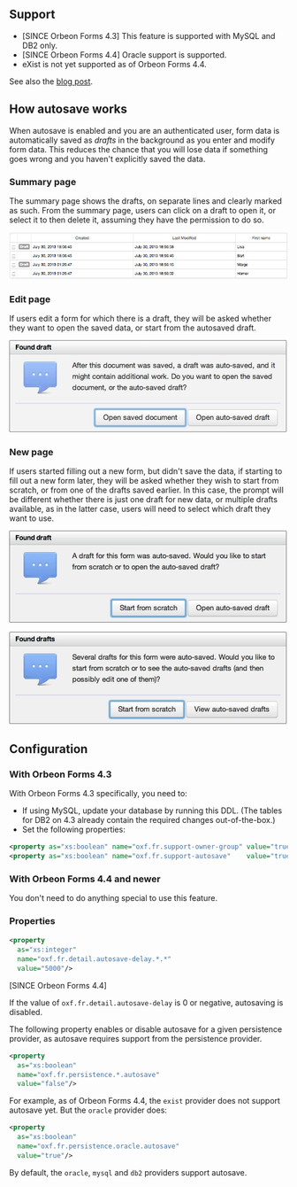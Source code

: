 ## Support

- [SINCE Orbeon Forms 4.3] This feature is supported with MySQL and DB2 only.
- [SINCE Orbeon Forms 4.4] Oracle support is supported.
- eXist is not yet supported as of Orbeon Forms 4.4.

See also the [blog post](http://blog.orbeon.com/2013/10/autosave.html).

## How autosave works

When autosave is enabled and you are an authenticated user, form data is automatically saved as *drafts* in the background as you enter and modify form data. This reduces the chance that you will lose data if something goes wrong and you haven't explicitly saved the data.

### Summary page

The summary page shows the drafts, on separate lines and clearly marked as such. From the summary page, users can click on a draft to open it, or select it to then delete it, assuming they have the permission to do so.

![Summary page](images/fr-autosave-summary.png)

### Edit page

If users edit a form for which there is a draft, they will be asked whether they want to open the saved data, or start from the autosaved draft.

![Edit page](images/fr-autosave-open.png)

### New page

If users started filling out a new form, but didn't save the data, if starting to fill out a new form later, they will be asked whether they wish to start from scratch, or from one of the drafts saved earlier. In this case, the prompt will be different whether there is just one draft for new data, or multiple drafts available, as in the latter case, users will need to select which draft they want to use.

![New page, single draft](images/fr-autosave-new-single.png)

![New page, single draft](images/fr-autosave-new-multiple.png)

## Configuration

### With Orbeon Forms 4.3

With Orbeon Forms 4.3 specifically, you need to:

- If using MySQL, update your database by running this  DDL. (The tables for DB2 on 4.3 already contain the required changes out-of-the-box.)
- Set the following properties:

```xml
<property as="xs:boolean" name="oxf.fr.support-owner-group" value="true"/>
<property as="xs:boolean" name="oxf.fr.support-autosave"    value="true"/>
```

### With Orbeon Forms 4.4 and newer

You don't need to do anything special to use this feature.

### Properties

```xml
<property
  as="xs:integer"
  name="oxf.fr.detail.autosave-delay.*.*"
  value="5000"/>
```

[SINCE Orbeon Forms 4.4]

If the value of `oxf.fr.detail.autosave-delay` is 0 or negative, autosaving is disabled.

The following property enables or disable autosave for a given persistence provider, as autosave requires support from the persistence provider.

```xml
<property
  as="xs:boolean"
  name="oxf.fr.persistence.*.autosave"
  value="false"/>
```

For example, as of Orbeon Forms 4.4, the `exist` provider does not support autosave yet. But the `oracle` provider does:

```xml
<property
  as="xs:boolean"
  name="oxf.fr.persistence.oracle.autosave"
  value="true"/>
```

By default, the `oracle`, `mysql` and `db2` providers support autosave.
